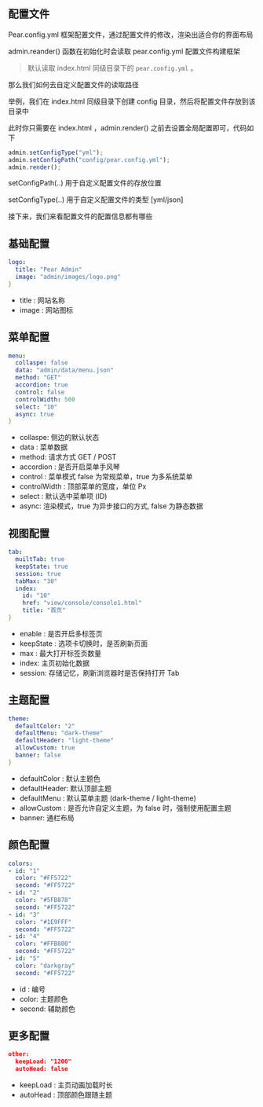 ## 配置文件

Pear.config.yml 框架配置文件，通过配置文件的修改，渲染出适合你的界面布局

admin.reander() 函数在初始化时会读取 pear.config.yml 配置文件构建框架

> 默认读取 index.html 同级目录下的 `pear.config.yml` 。

那么我们如何去自定义配置文件的读取路径

举例，我们在 index.html 同级目录下创建 config 目录，然后将配置文件存放到该目录中

此时你只需要在 index.html ，admin.render() 之前去设置全局配置即可，代码如下

```javascript
admin.setConfigType("yml");
admin.setConfigPath("config/pear.config.yml");
admin.render();
```

setConfigPath(..) 用于自定义配置文件的存放位置

setConfigType(..) 用于自定义配置文件的类型 [yml/json]


接下来，我们来看配置文件的配置信息都有哪些


## 基础配置

```yaml
logo: 
  title: "Pear Admin"
  image: "admin/images/logo.png"
}
```

- title : 网站名称
- image : 网站图标


## 菜单配置

```yaml
menu: 
  collaspe: false
  data: "admin/data/menu.json"
  method: "GET"
  accordion: true
  control: false
  controlWidth: 500
  select: "10"
  async: true
}
```

- collaspe: 侧边的默认状态
- data : 菜单数据
- method: 请求方式 GET / POST
- accordion : 是否开启菜单手风琴
- control : 菜单模式 false 为常规菜单，true 为多系统菜单
- controlWidth : 顶部菜单的宽度，单位 Px 
- select : 默认选中菜单项 (ID)
- async: 渲染模式，true 为异步接口的方式, false 为静态数据

## 视图配置

```yaml
tab: 
  muiltTab: true
  keepState: true
  session: true
  tabMax: "30"
  index: 
    id: "10" 
    href: "view/console/console1.html" 
    title: "首页" 
}
```

- enable : 是否开启多标签页
- keepState : 选项卡切换时，是否刷新页面
- max : 最大打开标签页数量
- index: 主页初始化数据
- session: 存储记忆，刷新浏览器时是否保持打开 Tab

## 主题配置

```yaml
theme: 
  defaultColor: "2"
  defaultMenu: "dark-theme"
  defaultHeader: "light-theme"
  allowCustom: true
  banner: false
}
```

- defaultColor : 默认主题色
- defaultHeader: 默认顶部主题
- defaultMenu : 默认菜单主题 (dark-theme / light-theme)
- allowCustom : 是否允许自定义主题，为 false 时，强制使用配置主题
- banner: 通栏布局

## 颜色配置

```yaml
colors: 
- id: "1"
  color: "#FF5722"
  second: "#FF5722"
- id: "2"
  color: "#5FB878"
  second: "#FF5722"
- id: "3"
  color: "#1E9FFF"
  second: "#FF5722"
- id: "4"
  color: "#FFB800"
  second: "#FF5722"
- id: "5"
  color: "darkgray"
  second: "#FF5722"
```

- id : 编号
- color: 主题颜色
- second: 辅助颜色

## 更多配置

```json
other: 
  keepLoad: "1200"
  autoHead: false
```
- keepLoad : 主页动画加载时长
- autoHead : 顶部颜色跟随主题
